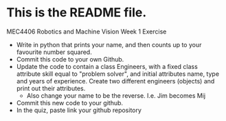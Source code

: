 # This is the README file.

MEC4406 Robotics and Machine Vision
Week 1 Exercise
- Write in python that prints your name, and then counts up to your favourite number squared. 
- Commit this code to your own Github.
- Update the code to contain a class Engineers, with a fixed class attribute skill equal to "problem solver", and initial attributes name, type and years of experience. Create two different engineers (objects) and print out their attributes.
    - Also change your name to be the reverse. I.e. Jim becomes Mij
- Commit this new code to your github.
- In the quiz, paste link your github repository
